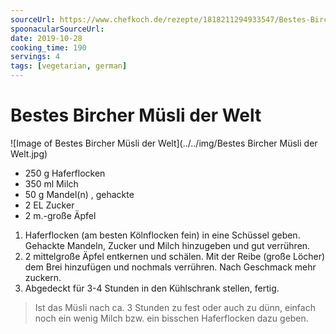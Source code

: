 ```yaml
---
sourceUrl: https://www.chefkoch.de/rezepte/1818211294933547/Bestes-Bircher-Muesli-der-Welt.html
spoonacularSourceUrl:
date: 2019-10-28
cooking_time: 190
servings: 4
tags: [vegetarian, german]
---
```

# Bestes Bircher Müsli der Welt

![Image of Bestes Bircher Müsli der Welt](../../img/Bestes Bircher Müsli der Welt.jpg)


- 250 g Haferflocken
- 350 ml Milch
- 50 g Mandel(n) , gehackte
- 2 EL Zucker
- 2 m.-große Äpfel


1. Haferflocken (am besten Kölnflocken fein) in eine Schüssel geben. Gehackte Mandeln, Zucker und Milch hinzugeben und gut verrühren.
2. 2 mittelgroße Äpfel entkernen und schälen. Mit der Reibe (große Löcher) dem Brei hinzufügen und nochmals verrühren. Nach Geschmack mehr zuckern.
3. Abgedeckt für 3-4 Stunden in den Kühlschrank stellen, fertig.

> Ist das Müsli nach ca. 3 Stunden zu fest oder auch zu dünn, einfach noch ein wenig Milch bzw. ein bisschen Haferflocken dazu geben.
